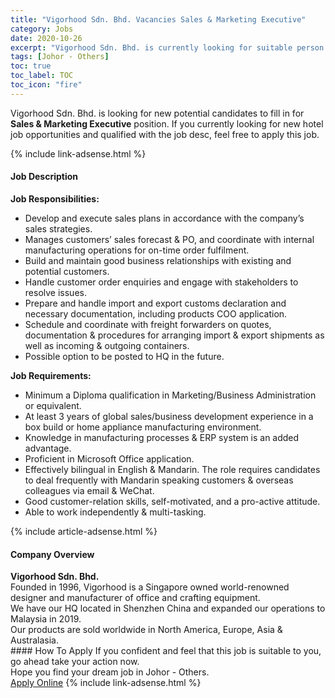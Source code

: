 ```yaml
---
title: "Vigorhood Sdn. Bhd. Vacancies Sales & Marketing Executive" 
category: Jobs 
date: 2020-10-26 
excerpt: "Vigorhood Sdn. Bhd. is currently looking for suitable person to fill in the Sales & Marketing Executive which positioned at Johor - Others" 
tags: [Johor - Others] 
toc: true 
toc_label: TOC 
toc_icon: "fire" 
--- 
```


<p>Vigorhood Sdn. Bhd. is looking for new potential candidates to fill in for <b>Sales & Marketing Executive</b> position. If you currently looking for new hotel job opportunities and qualified with the job desc, feel free to apply this job.
</p>{% include link-adsense.html %} 
<div><div><h4>Job Description</h4></div><div><div><span><div><div><strong>Job Responsibilities:</strong></div><ul><li>Develop and execute sales plans in accordance with the company&#8217;s sales strategies.</li><li>Manages customers&#8217; sales forecast &amp; PO, and coordinate with internal manufacturing operations for on-time order fulfilment.</li><li>Build and maintain good business relationships with existing and potential customers.</li><li>Handle customer order enquiries and engage with stakeholders to resolve issues.</li><li>Prepare and handle import and export customs declaration and necessary documentation, including products COO application.</li><li>Schedule and coordinate with freight forwarders on quotes, documentation &amp; procedures for arranging import &amp; export shipments as well as incoming &amp; outgoing containers.</li><li>Possible option to be posted to HQ in the future.</li></ul><div><strong>Job Requirements:</strong></div><ul><li>Minimum a Diploma qualification in Marketing/Business Administration or equivalent.</li><li>At least 3 years of global sales/business development experience in a box build or home appliance manufacturing environment.</li><li>Knowledge in manufacturing processes &amp; ERP system is an added advantage.</li><li>Proficient in Microsoft Office application.</li><li>Effectively bilingual in English &amp; Mandarin. The role requires candidates to deal frequently with Mandarin speaking customers &amp; overseas colleagues via email &amp; WeChat.</li><li>Good customer-relation skills, self-motivated, and a pro-active attitude.</li><li>Able to work independently &amp; multi-tasking.</li></ul></div></span></div></div></div> 
{% include article-adsense.html %} 
<div><div><h4>Company Overview</h4></div><div><div><span><div><div>
<div><strong>Vigorhood Sdn. Bhd.</strong></div>
<div>Founded in 1996, Vigorhood is a Singapore owned world-renowned designer and manufacturer of office and crafting equipment.</div>
<div>We have our HQ located in Shenzhen China and expanded our operations to Malaysia in 2019.</div>
<div>Our products are sold worldwide in North America, Europe, Asia &amp; Australasia.</div>
</div></div></span></div></div></div> 
#### How To Apply 
If you confident and feel that this job is suitable to you, go ahead take your action now. <br/> 
Hope you find your dream job in Johor - Others. <br/> 
<a href="https://www.jobstreet.com.my/en/job/sales-marketing-executive-4411413?jobId=jobstreet-my-job-4411413" class="btn btn--info" target="_blank" rel="nofollow noopenner">Apply Online</a> 
{% include link-adsense.html %} 
